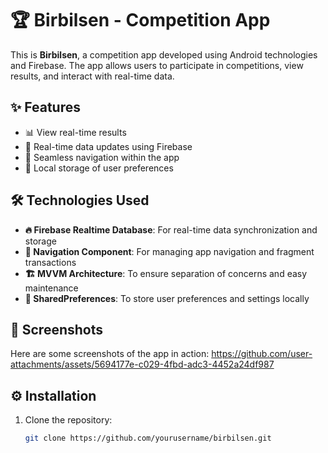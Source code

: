# 🏆 Birbilsen - Competition App

This is **Birbilsen**, a competition app developed using Android technologies and Firebase. The app allows users to participate in competitions, view results, and interact with real-time data.

## ✨ Features
- 📊 View real-time results
- 🔄 Real-time data updates using Firebase
- 🧭 Seamless navigation within the app
- 💾 Local storage of user preferences

## 🛠️ Technologies Used
- **🔥 Firebase Realtime Database**: For real-time data synchronization and storage
- **🧭 Navigation Component**: For managing app navigation and fragment transactions
- **🏗️ MVVM Architecture**: To ensure separation of concerns and easy maintenance
- **💾 SharedPreferences**: To store user preferences and settings locally

## 📸 Screenshots
Here are some screenshots of the app in action:
https://github.com/user-attachments/assets/5694177e-c029-4fbd-adc3-4452a24df987

## ⚙️ Installation

1. Clone the repository:
   ```bash
   git clone https://github.com/yourusername/birbilsen.git
